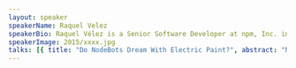 ```yaml
---
layout: speaker
speakerName: Raquel Velez
speakerBio: Raquel Vélez is a Senior Software Developer at npm, Inc. in Oakland, CA. She has previously worked at institutions such as Caltech, NASA JPL, the MIT Lincoln Laboratory, and various universities in Europe.</p><p>In her off time, you can find her baking, teaching NodeBots not to fall off of tables, and speaking. Also, hanging out with her hilarious husband and two cats dressed in dog suits.
speakerImage: 2015/xxxx.jpg
talks: [{ title: "Do NodeBots Dream With Electric Paint?", abstract: "Node.js: it’s the hot new thing in web development. But did you know that its asynchronicity and real-time-y goodness aren’t just great for web applications - they’re great for hardware applications, too!</p><p>If you’ve ever geeked out on the prospect of building your own robot, then I’ve got great news for you! We’re going to talk about ArtBot, the classiest, smartest little NodeBot around. There will be code, and robots, and demos, oh my!</p><p>Warning: Dancing and/or philosophy may be included. Also batteries. Batteries are definitely included.", link: 'https://www.youtube.com/embed/' }]
---
```

